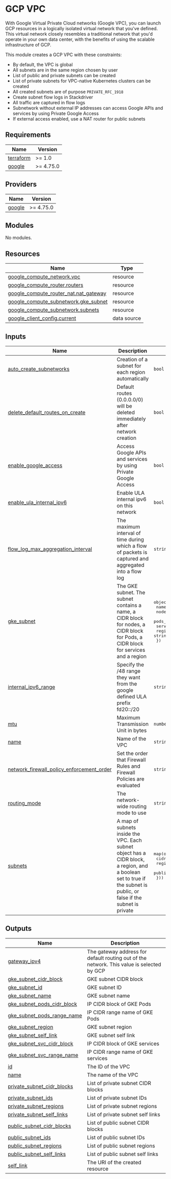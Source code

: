 # GCP VPC

With Google Virtual Private Cloud networks (Google VPC), you can launch GCP resources in a logically isolated virtual network that
you've defined. This virtual network closely resembles a traditional network that you'd operate in your own data center,
with the benefits of using the scalable infrastructure of GCP.

This module creates a GCP VPC with these constraints:

* By default, the VPC is global
* All subnets are in the same region chosen by user
* List of public and private subnets can be created
* List of private subnets for VPC-native Kubernetes clusters can be created
* All created subnets are of purpose `PRIVATE_RFC_1918`
* Create subnet flow logs in Stackdriver
* All traffic are captured in flow logs
* Subnetwork without external IP addresses can access Google APIs and services by using Private Google Access
* If external access enabled, use a NAT router for public subnets

<!-- BEGIN_TF_DOCS -->
## Requirements

| Name | Version |
|------|---------|
| <a name="requirement_terraform"></a> [terraform](#requirement\_terraform) | >= 1.0 |
| <a name="requirement_google"></a> [google](#requirement\_google) | >= 4.75.0 |

## Providers

| Name | Version |
|------|---------|
| <a name="provider_google"></a> [google](#provider\_google) | >= 4.75.0 |

## Modules

No modules.

## Resources

| Name | Type |
|------|------|
| [google_compute_network.vpc](https://registry.terraform.io/providers/hashicorp/google/latest/docs/resources/compute_network) | resource |
| [google_compute_router.routers](https://registry.terraform.io/providers/hashicorp/google/latest/docs/resources/compute_router) | resource |
| [google_compute_router_nat.nat_gateway](https://registry.terraform.io/providers/hashicorp/google/latest/docs/resources/compute_router_nat) | resource |
| [google_compute_subnetwork.gke_subnet](https://registry.terraform.io/providers/hashicorp/google/latest/docs/resources/compute_subnetwork) | resource |
| [google_compute_subnetwork.subnets](https://registry.terraform.io/providers/hashicorp/google/latest/docs/resources/compute_subnetwork) | resource |
| [google_client_config.current](https://registry.terraform.io/providers/hashicorp/google/latest/docs/data-sources/client_config) | data source |

## Inputs

| Name | Description | Type | Default | Required |
|------|-------------|------|---------|:--------:|
| <a name="input_auto_create_subnetworks"></a> [auto\_create\_subnetworks](#input\_auto\_create\_subnetworks) | Creation of a subnet for each region automatically | `bool` | `false` | no |
| <a name="input_delete_default_routes_on_create"></a> [delete\_default\_routes\_on\_create](#input\_delete\_default\_routes\_on\_create) | Default routes (0.0.0.0/0) will be deleted immediately after network creation | `bool` | `null` | no |
| <a name="input_enable_google_access"></a> [enable\_google\_access](#input\_enable\_google\_access) | Access Google APIs and services by using Private Google Access | `bool` | `true` | no |
| <a name="input_enable_ula_internal_ipv6"></a> [enable\_ula\_internal\_ipv6](#input\_enable\_ula\_internal\_ipv6) | Enable ULA internal ipv6 on this network | `bool` | `null` | no |
| <a name="input_flow_log_max_aggregation_interval"></a> [flow\_log\_max\_aggregation\_interval](#input\_flow\_log\_max\_aggregation\_interval) | The maximum interval of time during which a flow of packets is captured and aggregated into a flow log | `string` | `"INTERVAL_5_SEC"` | no |
| <a name="input_gke_subnet"></a> [gke\_subnet](#input\_gke\_subnet) | The GKE subnet. The subnet contains a name, a CIDR block for nodes, a CIDR block for Pods, a CIDR block for services and a region | <pre>object({<br/>    name                = string<br/>    nodes_cidr_block    = string<br/>    pods_cidr_block     = string<br/>    services_cidr_block = string<br/>    region              = string<br/>  })</pre> | `null` | no |
| <a name="input_internal_ipv6_range"></a> [internal\_ipv6\_range](#input\_internal\_ipv6\_range) | Specify the /48 range they want from the google defined ULA prefix fd20::/20 | `string` | `null` | no |
| <a name="input_mtu"></a> [mtu](#input\_mtu) | Maximum Transmission Unit in bytes | `number` | `1460` | no |
| <a name="input_name"></a> [name](#input\_name) | Name of the VPC | `string` | n/a | yes |
| <a name="input_network_firewall_policy_enforcement_order"></a> [network\_firewall\_policy\_enforcement\_order](#input\_network\_firewall\_policy\_enforcement\_order) | Set the order that Firewall Rules and Firewall Policies are evaluated | `string` | `"AFTER_CLASSIC_FIREWALL"` | no |
| <a name="input_routing_mode"></a> [routing\_mode](#input\_routing\_mode) | The network-wide routing mode to use | `string` | `"GLOBAL"` | no |
| <a name="input_subnets"></a> [subnets](#input\_subnets) | A map of subnets inside the VPC. Each subnet object has a CIDR block, a region, and a boolean set to true if the subnet is public, or false if the subnet is private | <pre>map(object({<br/>    cidr_block    = string<br/>    region        = string<br/>    public_access = bool<br/>  }))</pre> | `{}` | no |

## Outputs

| Name | Description |
|------|-------------|
| <a name="output_gateway_ipv4"></a> [gateway\_ipv4](#output\_gateway\_ipv4) | The gateway address for default routing out of the network. This value is selected by GCP |
| <a name="output_gke_subnet_cidr_block"></a> [gke\_subnet\_cidr\_block](#output\_gke\_subnet\_cidr\_block) | GKE subnet CIDR block |
| <a name="output_gke_subnet_id"></a> [gke\_subnet\_id](#output\_gke\_subnet\_id) | GKE subnet ID |
| <a name="output_gke_subnet_name"></a> [gke\_subnet\_name](#output\_gke\_subnet\_name) | GKE subnet name |
| <a name="output_gke_subnet_pods_cidr_block"></a> [gke\_subnet\_pods\_cidr\_block](#output\_gke\_subnet\_pods\_cidr\_block) | IP CIDR block of GKE Pods |
| <a name="output_gke_subnet_pods_range_name"></a> [gke\_subnet\_pods\_range\_name](#output\_gke\_subnet\_pods\_range\_name) | IP CIDR range name of GKE Pods |
| <a name="output_gke_subnet_region"></a> [gke\_subnet\_region](#output\_gke\_subnet\_region) | GKE subnet region |
| <a name="output_gke_subnet_self_link"></a> [gke\_subnet\_self\_link](#output\_gke\_subnet\_self\_link) | GKE subnet self link |
| <a name="output_gke_subnet_svc_cidr_block"></a> [gke\_subnet\_svc\_cidr\_block](#output\_gke\_subnet\_svc\_cidr\_block) | IP CIDR block of GKE services |
| <a name="output_gke_subnet_svc_range_name"></a> [gke\_subnet\_svc\_range\_name](#output\_gke\_subnet\_svc\_range\_name) | IP CIDR range name of GKE services |
| <a name="output_id"></a> [id](#output\_id) | The ID of the VPC |
| <a name="output_name"></a> [name](#output\_name) | The name of the VPC |
| <a name="output_private_subnet_cidr_blocks"></a> [private\_subnet\_cidr\_blocks](#output\_private\_subnet\_cidr\_blocks) | List of private subnet CIDR blocks |
| <a name="output_private_subnet_ids"></a> [private\_subnet\_ids](#output\_private\_subnet\_ids) | List of private subnet IDs |
| <a name="output_private_subnet_regions"></a> [private\_subnet\_regions](#output\_private\_subnet\_regions) | List of private subnet regions |
| <a name="output_private_subnet_self_links"></a> [private\_subnet\_self\_links](#output\_private\_subnet\_self\_links) | List of private subnet self links |
| <a name="output_public_subnet_cidr_blocks"></a> [public\_subnet\_cidr\_blocks](#output\_public\_subnet\_cidr\_blocks) | List of public subnet CIDR blocks |
| <a name="output_public_subnet_ids"></a> [public\_subnet\_ids](#output\_public\_subnet\_ids) | List of public subnet IDs |
| <a name="output_public_subnet_regions"></a> [public\_subnet\_regions](#output\_public\_subnet\_regions) | List of public subnet regions |
| <a name="output_public_subnet_self_links"></a> [public\_subnet\_self\_links](#output\_public\_subnet\_self\_links) | List of public subnet self links |
| <a name="output_self_link"></a> [self\_link](#output\_self\_link) | The URI of the created resource |
<!-- END_TF_DOCS -->
